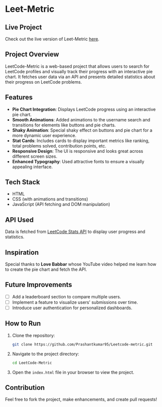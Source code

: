 
# Leet-Metric

## Live Project
Check out the live version of Leet-Metric [here](https://github.com/Prashantkumar95/Leetcode-metric.git).

## Project Overview
LeetCode-Metric is a web-based project that allows users to search for LeetCode profiles and visually track their progress with an interactive pie chart. It fetches user data via an API and presents detailed statistics about their progress on LeetCode problems.

## Features
- **Pie Chart Integration**: Displays LeetCode progress using an interactive pie chart.
- **Smooth Animations**: Added animations to the username search and transitions for elements like buttons and pie charts.
- **Shaky Animation**: Special shaky effect on buttons and pie chart for a more dynamic user experience.
- **Stat Cards**: Includes cards to display important metrics like ranking, total problems solved, contribution points, etc.
- **Responsive Design**: The UI is responsive and looks great across different screen sizes.
- **Enhanced Typography**: Used attractive fonts to ensure a visually appealing interface.

## Tech Stack
- HTML
- CSS (with animations and transitions)
- JavaScript (API fetching and DOM manipulation)

## API Used
Data is fetched from [LeetCode Stats API](https://leetcode-stats-api.herokuapp.com/) to display user progress and statistics.

## Inspiration
Special thanks to **Love Babbar** whose YouTube video helped me learn how to create the pie chart and fetch the API.

## Future Improvements
- [ ] Add a leaderboard section to compare multiple users.
- [ ] Implement a feature to visualize users' submissions over time.
- [ ] Introduce user authentication for personalized dashboards.
  
## How to Run
1. Clone the repository:
   ```bash
   git clone https://github.com/Prashantkumar95/Leetcode-metric.git
   ```
2. Navigate to the project directory:
   ```bash
   cd LeetCode-Metric
   ```
3. Open the `index.html` file in your browser to view the project.

## Contribution
Feel free to fork the project, make enhancements, and create pull requests!
